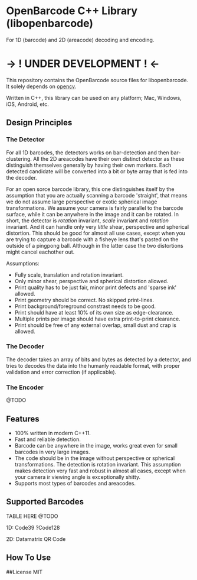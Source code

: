 # OpenBarcode C++ Library (libopenbarcode)
For 1D (barcode) and 2D (areacode) decoding and encoding.

# -> ! UNDER DEVELOPMENT ! <-

This repository contains the OpenBarcode source files for libopenbarcode. It solely depends on [opencv](https://github.com/itseez/opencv).

Written in C++, this library can be used on any platform; Mac, Windows, iOS, Android, etc.

## Design Principles

### The Detector

For all 1D barcodes, the detectors works on bar-detection and then bar-clustering. All the 2D areacodes have their own distinct detector as these distinguish themselves generally by having their own markers. Each detected candidate will be converted into a bit or byte array that is fed into the decoder.

For an open sorce barcode library, this one distinguishes itself by the assumption that you are actually scanning a barcode 'straight', that means we do not assume large perspective or exotic spherical image transformations. We assume your camera is fairly parallel to the barcode surface, while it can be anywhere in the image and it can be rotated. In short, the detector is *rotation* invariant, *scale* invariant and *rotation* invariant. And it can handle only very _little_ shear, perspective and spherical distortion. 
This should be good for almost all use cases, except when you are trying to capture a barcode with a fisheye lens that's pasted on the outside of a pingpong ball. Although in the latter case the two distortions might cancel eachother out.

Assumptions:
- Fully scale, translation and rotation invariant.
- Only minor shear, perspective and spherical distortion allowed.
- Print quality has to be just fair, minor print defects and 'sparse ink' allowed.
- Print geometry should be correct. No skipped print-lines.
- Print background/foreground constrast needs to be good.
- Print should have at least 10% of its own size as edge-clearance.
- Multiple prints per image should have extra print-to-print clearance.
- Print should be free of any external overlap, small dust and crap is allowed.


### The Decoder

The decoder takes an array of bits and bytes as detected by a detector, and tries to decodes the data into the humanly readable format, with proper validation and error correction (if applicable).

### The Encoder

@TODO

## Features

- 100% written in modern C++11.
- Fast and reliable detection.
- Barcode can be anywhere in the image, works great even for small barcodes in very large images.
- The code should be in the image without perspective or spherical transformations. The detection is rotation invariant. This assumption makes detection very fast and robust in almost all cases, except when your camera ir viewing angle is exceptionally shitty.
- Supports most types of barcodes and areacodes.

## Supported Barcodes

TABLE HERE @TODO

1D:
Code39
?Code128

2D: 
Datamatrix
QR Code



## How To Use





##License
MIT
